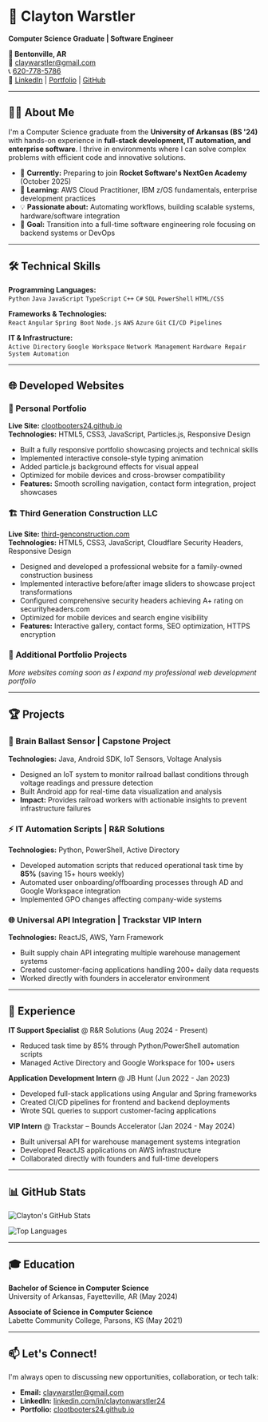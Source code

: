 # 🚀 Clayton Warstler  
**Computer Science Graduate | Software Engineer**  

**📍 Bentonville, AR**  
📧 [claywarstler@gmail.com](mailto:claywarstler@gmail.com)  
📞 [620-778-5786](tel:6207785786)  
🔗 [LinkedIn](https://linkedin.com/in/claytonwarstler24) | [Portfolio](https://clootbooters24.github.io) | [GitHub](https://github.com/ClootBooters24)  

---

## 👨‍💻 About Me

I'm a Computer Science graduate from the **University of Arkansas (BS '24)** with hands-on experience in **full-stack development, IT automation, and enterprise software**. I thrive in environments where I can solve complex problems with efficient code and innovative solutions.

- 🔭 **Currently:** Preparing to join **Rocket Software's NextGen Academy** (October 2025)
- 🌱 **Learning:** AWS Cloud Practitioner, IBM z/OS fundamentals, enterprise development practices
- 💡 **Passionate about:** Automating workflows, building scalable systems, hardware/software integration
- 🎯 **Goal:** Transition into a full-time software engineering role focusing on backend systems or DevOps

---

## 🛠️ Technical Skills

**Programming Languages:**  
`Python` `Java` `JavaScript` `TypeScript` `C++` `C#` `SQL` `PowerShell` `HTML/CSS`

**Frameworks & Technologies:**  
`React` `Angular` `Spring Boot` `Node.js` `AWS` `Azure` `Git` `CI/CD Pipelines`

**IT & Infrastructure:**  
`Active Directory` `Google Workspace` `Network Management` `Hardware Repair` `System Automation`

---

## 🌐 Developed Websites

### 🎯 Personal Portfolio
**Live Site:** [clootbooters24.github.io](https://clootbooters24.github.io)  
**Technologies:** HTML5, CSS3, JavaScript, Particles.js, Responsive Design
- Built a fully responsive portfolio showcasing projects and technical skills
- Implemented interactive console-style typing animation
- Added particle.js background effects for visual appeal
- Optimized for mobile devices and cross-browser compatibility
- **Features:** Smooth scrolling navigation, contact form integration, project showcases

### 🏗️ Third Generation Construction LLC
**Live Site:** [third-genconstruction.com](https://third-genconstruction.com)  
**Technologies:** HTML5, CSS3, JavaScript, Cloudflare Security Headers, Responsive Design  
- Designed and developed a professional website for a family-owned construction business
- Implemented interactive before/after image sliders to showcase project transformations
- Configured comprehensive security headers achieving A+ rating on securityheaders.com
- Optimized for mobile devices and search engine visibility
- **Features:** Interactive gallery, contact forms, SEO optimization, HTTPS encryption

### 🔧 Additional Portfolio Projects
*More websites coming soon as I expand my professional web development portfolio*

---

## 🏆 Projects

### 🧠 Brain Ballast Sensor | Capstone Project
**Technologies:** Java, Android SDK, IoT Sensors, Voltage Analysis  
- Designed an IoT system to monitor railroad ballast conditions through voltage readings and pressure detection
- Built Android app for real-time data visualization and analysis
- **Impact:** Provides railroad workers with actionable insights to prevent infrastructure failures

### ⚡ IT Automation Scripts | R&R Solutions
**Technologies:** Python, PowerShell, Active Directory  
- Developed automation scripts that reduced operational task time by **85%** (saving 15+ hours weekly)
- Automated user onboarding/offboarding processes through AD and Google Workspace integration
- Implemented GPO changes affecting company-wide systems

### 🌐 Universal API Integration | Trackstar VIP Intern
**Technologies:** ReactJS, AWS, Yarn Framework  
- Built supply chain API integrating multiple warehouse management systems
- Created customer-facing applications handling 200+ daily data requests
- Worked directly with founders in accelerator environment

---

## 💼 Experience

**IT Support Specialist** @ R&R Solutions (Aug 2024 - Present)  
- Reduced task time by 85% through Python/PowerShell automation scripts
- Managed Active Directory and Google Workspace for 100+ users

**Application Development Intern** @ JB Hunt (Jun 2022 - Jan 2023)  
- Developed full-stack applications using Angular and Spring frameworks
- Created CI/CD pipelines for frontend and backend deployments
- Wrote SQL queries to support customer-facing applications

**VIP Intern** @ Trackstar – Bounds Accelerator (Jan 2024 - May 2024)  
- Built universal API for warehouse management systems integration
- Developed ReactJS applications on AWS infrastructure
- Collaborated directly with founders and full-time developers

---

## 📊 GitHub Stats

![Clayton's GitHub Stats](https://github-readme-stats.vercel.app/api?username=ClootBooters24&card_width=500&show_icons=true&theme=radical)

![Top Languages](https://github-readme-stats.vercel.app/api/top-langs/?username=ClootBooters24&theme=radical&layout=donut)

---

## 🎓 Education

**Bachelor of Science in Computer Science**  
University of Arkansas, Fayetteville, AR (May 2024)

**Associate of Science in Computer Science**  
Labette Community College, Parsons, KS (May 2021)

---

## 📫 Let's Connect!

I'm always open to discussing new opportunities, collaboration, or tech talk:

- **Email:** [claywarstler@gmail.com](mailto:claywarstler@gmail.com)
- **LinkedIn:** [linkedin.com/in/claytonwarstler24](https://linkedin.com/in/claytonwarstler24)
- **Portfolio:** [clootbooters24.github.io](https://clootbooters24.github.io)